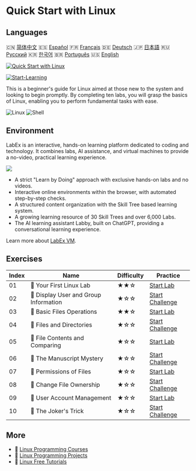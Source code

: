 # Quick Start with Linux

## Languages

🇨🇳 [简体中文](README_zh.md) 🇪🇸 [Español](README_es.md) 🇫🇷 [Français](README_fr.md) 🇩🇪 [Deutsch](README_de.md) 🇯🇵 [日本語](README_ja.md) 🇷🇺 [Русский](README_ru.md) 🇰🇷 [한국어](README_ko.md) 🇧🇷 [Português](README_pt.md) 🇺🇸 [English](README.md) 

[![Quick Start with Linux](https://cover-creator.labex.io/quick-start-with-linux.png)](https://labex.io/en/courses/quick-start-with-linux)

[![Start-Learning](https://img.shields.io/badge/Start-Learning-whitesmoke?style=for-the-badge)](https://labex.io/en/courses/quick-start-with-linux)

This is a beginner's guide for Linux aimed at those new to the system and looking to begin promptly. By completing ten labs, you will grasp the basics of Linux, enabling you to perform fundamental tasks with ease.

![Linux](https://img.shields.io/badge/Linux-whitesmoke?style=for-the-badge&logo=linux)
![Shell](https://img.shields.io/badge/Shell-whitesmoke?style=for-the-badge&logo=shell)


## Environment

LabEx is an interactive, hands-on learning platform dedicated to coding and technology. It combines labs, AI assistance, and virtual machines to provide a no-video, practical learning experience.

![](https://tutorial-screenshot.getvm.io/images/vm-1725247253.png)

- A strict "Learn by Doing" approach with exclusive hands-on labs and no videos.
- Interactive online environments within the browser, with automated step-by-step checks.
- A structured content organization with the Skill Tree based learning system.
- A growing learning resource of 30 Skill Trees and over 6,000 Labs.
- The AI learning assistant Labby, built on ChatGPT, providing a conversational learning experience.

Learn more about [LabEx VM](https://support.labex.io/using-labex/virtual-machine).

## Exercises

|   Index | Name                                  | Difficulty   | Practice                                                                                                                  |
|---------|---------------------------------------|--------------|---------------------------------------------------------------------------------------------------------------------------|
|      01 | 📖 Your First Linux Lab               | ★★☆          | <a target='_blank' href='https://labex.io/en/tutorials/linux-your-first-linux-lab-270253'>Start Lab</a>                   |
|      02 | 🎯 Display User and Group Information | ★☆☆          | <a target='_blank' href='https://labex.io/en/tutorials/linux-display-user-and-group-information-8718'>Start Challenge</a> |
|      03 | 📖 Basic Files Operations             | ★★☆          | <a target='_blank' href='https://labex.io/en/tutorials/linux-basic-files-operations-270248'>Start Lab</a>                 |
|      04 | 🎯 Files and Directories              | ★☆☆          | <a target='_blank' href='https://labex.io/en/tutorials/linux-files-and-directories-270246'>Start Challenge</a>            |
|      05 | 📖 File Contents and Comparing        | ★☆☆          | <a target='_blank' href='https://labex.io/en/tutorials/linux-file-contents-and-comparing-270251'>Start Lab</a>            |
|      06 | 🎯 The Manuscript Mystery             | ★☆☆          | <a target='_blank' href='https://labex.io/en/tutorials/linux-the-manuscript-mystery-384742'>Start Challenge</a>           |
|      07 | 📖 Permissions of Files               | ★☆☆          | <a target='_blank' href='https://labex.io/en/tutorials/linux-permissions-of-files-270252'>Start Lab</a>                   |
|      08 | 🎯 Change File Ownership              | ★☆☆          | <a target='_blank' href='https://labex.io/en/tutorials/shell-change-file-ownership-270254'>Start Challenge</a>            |
|      09 | 📖 User Account Management            | ★☆☆          | <a target='_blank' href='https://labex.io/en/tutorials/linux-user-account-management-49'>Start Lab</a>                    |
|      10 | 🎯 The Joker's Trick                  | ★☆☆          | <a target='_blank' href='https://labex.io/en/tutorials/linux-the-joker-s-trick-270247'>Start Challenge</a>                |

## More

- 🔗 [Linux Programming Courses](https://github.com/labex-labs/awesome-programming-courses)
- 🔗 [Linux Programming Projects](https://github.com/labex-labs/awesome-programming-projects)
- 🔗 [Linux Free Tutorials](https://github.com/labex-labs/linux-free-tutorials)

